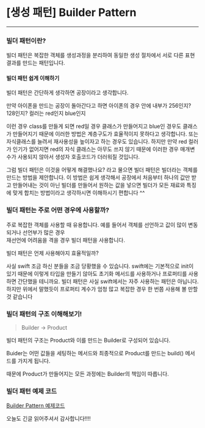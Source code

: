 # [생성 패턴] Builder Pattern
---

### 빌더 패턴이란?

빌더 패턴은 복잡한 객체를 생성과정을 분리하여 동일한 생성 절차에서 서로 다른 표현 결과를 만드는 패턴입니다.

#### 빌더 패턴 쉽게 이해하기

빌더 패턴은 간단하게 생각하면 공장이라고 생각합니다.

만약 아이폰을 만드는 공장이 돌아간다고 하면 아이폰의 경우 안에 내부가 256인지? 128인지? 컬러는 red인지 blue인지

이런 경우 class를 만들게 되면 red일 경우 클래스가 만들어지고 blue인 경우도 클래스가 만들어지기 때문에 이러한 방법은 계층구도가 효율적이지 못하다고 생각합니다. 또는 자식클래스를 늘려서 재사용성을 높이자고 하는 경우도 있습니다. 하지만 만약 red 컬러가 인기가 없어지면 red의 자식 클래스는 아무도 쓰지 않기 때문에 이러한 경우 매개변수가 사용되지 않아서 생성자 호출코드가 더러워질 것입니다. 

그럼 빌더 패턴은 이것을 어떻게 해결했나요? 라고 물으면 빌더 패턴은 빌더라는 객체를 만드는 방법을 제안합니다. 이 방법은 쉽게 생각해서 공장에서 처음부터 하나의 값만 받고 만들어내는 것이 아닌 빌더를 만들어서 원하는 값을 넣으면 빌더가 모든 재료와 특징에 맞게 합치는 방법이라고 생각하시면 이해하시기 편합니다 ^^

### 빌더 패턴는 주로 어떤 경우에 사용할까?

주로 복잡한 객체를 사용할 때 유용합니다. 예를 들어서 객체를 선언하고 값이 많이 변동되거나 선언부가 많은 경우  
재선언에 어려움을 격을 경우 빌더 패턴을 사용합니다.

빌더 패턴은 언제 사용해야지 효율적일까?

사실 swift 조금 하신 분들을 조금 당황했을 수 있습니다. swift에는 기본적으로 init이 있기 때문에 이렇게 타입을 만들기 않아도 초기화 메서드를 사용하거나 프로퍼티를 사용하면 간단했을 테니까요. 빌더 패턴은 사실 swift에서는 자주 사용하는 패턴은 아닙니다. 하지만 위에서 말했듯이 프로퍼티 계수가 엄청 많고 복잡한 경우 한 번쯤 사용해 볼 만할 것 같습니다

### 빌더 패턴의 구조 이해해보기!

> Builder -> Product

빌더 패턴의 구조는 Product와 이를 만드는 Builder로 구성되어 있습니다.

Buider는 어떤 값들을 세팅하는 메서드와 최종적으로 Product를 만드는 build() 메서드를 가지게 됩니다.

때문에 Product가 만들어지는 모든 과정에는 Builder의 책임이 따릅니다.

### 빌더 패턴 예제 코드

[Builder Pattern 예제코드](https://github.com/jjunhaa0211/ADPattern-Swift/tree/main/GoF-BuilderPattern)

오늘도 긴글 읽어주셔서 감사합니다!!!!
